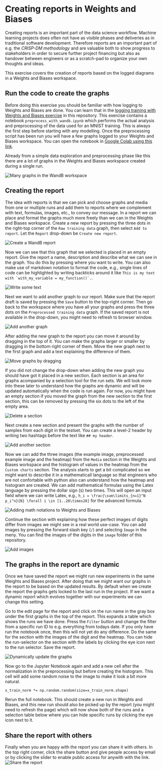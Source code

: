 # Creating reports in Weights and Biases
Creating reports is an important part of the data science workflow. Machine learning projects does often not have as visible phases and deliveries as in traditional software development. Therefore reports are an important part of e.g. the *CRISP-DM methodology* and are valuable both to show progress to stakeholders in order to secure further project financing but also as handover between engineers or as a scratch-pad to organize your own thoughts and ideas.

This exercise covers the creation of reports based on the logged diagrams in a Weights and Biases workspace.

## Run the code to create the graphs
Before doing this exercise you should be familiar with how logging to Weights and Biases are done. You can learn that in the [logging training with Weights and Biases exercise](https://github.com/daniel-falk/ai-ml-principles-exercises/tree/main/ML-training/logging-trainings-with-WandB) in this repository. This exercise contains a notebook `preprocess_with_wandb.ipynb` which performs the actual analysis and preprocessing of the data used for an MNIST training. This is always the first step before starting with any modelling. Once the preprocessing script has been run you will have a few graphs logged to your Weights and Biases workspace. You can open the notebook in [Google Colab using this link](https://colab.research.google.com/github/daniel-falk/ai-ml-principles-exercises/blob/solutions/ML-training/creating-reports-with-WandB/preprocess_with_wandb.ipynb).

Already from a simple data exploration and preprocessing phase like this there are a lot of graphs in the Weights and Biases workspace created during a single run.

![Many graphs in the WandB workspace](images/wandb-many-graphs.png)

## Creating the report
The idea with reports is that we can pick and choose graphs and media from one or multiple runs and add them to reports where we complement with text, formulas, images, etc., to convey our message. In a report we can place and format the graphs much more freely than we can in the Weights and Biases workspace. Create a new report by pressing the three dots in the right-top corner of the `Raw training data` graph, then select `Add to report`. Let the `Report` drop-down be `Create new report`.

![Create a WandB report](images/create-a-report.png)

Now we can see that this graph that we selected is placed in an empty report. Give the report a name, description and describe what we can see in the graph. You do this by pressing where you want to write. You can also make use of markdown notation to format the code, e.g., single lines of code can be highlighted by writing backticks around it like ``` This is my text with `with_my_variable = my_function()`. ```.

![Write some text](images/describe-the-report.png)

Next we want to add another graph to our report. Make sure that the report draft is saved by pressing the `Save` button to the top-right corner. Then go back to the workspace where you have all your graphs and press the three dots on the `Preprocessed training data` graph. If the saved report is not available in the drop-down, you might need to refresh to browser window.

![Add another graph](images/add-another-graph.png)

After adding the new graph to the report you can move it around by dragging in the top of it. You can make the graphs larger or smaller by dragging in the bottom right corner of them. Move the new graph next to the first graph and add a text explaining the difference of them.

![Move graphs by dragging](images/move-the-graphs.png)

If you did not change the drop-down when adding the new graph you should have got it placed in a new section. Each section is an area for graphs acompanied by a selection tool for the run sets. We will look more into these later to understand how the graphs are dynamic and will be updated automatically when the code is run again. For now, you might have an empty section if you moved the graph from the new section to the first section, this can be removed by pressing the six dots to the left of the empty area.

![Delete a section](images/delete-a-section.png)

Next create a new section and present the graphs with the number of samples from each digit in the testset. You can create a level-2 header by writing two hashtags before the text like `## my header`.

![Add another section](images/add-another-section.png)

Now we can add the three images (the example image, preprocessed example image and the heatmap) from the `Media` section in the Weights and Biases workspace and the histogram of values in the heatmap from the `Custom charts` section. The analysis starts to get a bit complicated so we might want to describe it in a mathematicall language so that engineers who are not confortable with python also can understand how the heatmap and histogram are created. We can add mathematical formulas using the Latex language by pressing the dollar sign (`$`) two times. This will open an input field where we can write Latex, e.g., `h_i = \frac{\sum\limits_{n=1}^N p_i^n}{N} \forall i \in [1..28\times28]` for the advanced formula.

![Adding math notations to Weights and Biases](images/add-latex-math-notations.png)

Continue the section with explaining how these perfect images of digits differ from images we might see in a real world use-case. You can add images by pressing the forward slash key (`/`) and selecting `Image` in the meny. You can find the images of the digits in the `image` folder of this repository.

![Add images](images/add-images.png)

## The graphs in the report are dynamic
Once we have saved the report we might run new experiments in the same Weights and Biases project. After doing that we might want our graphs in the report to be based on the updated results. By default when we create the report the graphs gets locked to the last run in the project. If we want a dynamic report which evolves together with our experiments we can change this setting.

Go to the edit page for the report and click on the run name in the gray box under the first graphs in the top of the report. This expands a table which shows the runs we have done. Press the `Filter` button and change the filter from a specific run ID to e.g. everything from todays date. If you only have run the notebook once, then this will not yet do any difference. Do the same for the section with the images of the digit and the heatmap. You can hide the run-selector on the section with the labels by clicking the eye icon next to the run selector. Save the report.

![Dynamically update the graphs](images/automatically-add-runs.png)

Now go to the Jupyter Notebook again and add a new cell after the normalization in the preprocessing but before creating the histogram. This cell will add some random noise to the image to make it look a bit more natural.
```
x_train_norm *= np.random.random(size=x_train_norm.shape)
```

Rerun the full notebook. This should create a new run in Weights and Biases, and this new run should also be picked up by the report (you might need to refresh the page) which will now show both of the runs and a selection table below where you can hide specific runs by clicking the eye icon next to it.

## Share the report with others
Finally when you are happy with the report you can share it with others. In the top right corner, click the share button and give people access by email or by clicking the slider to enable public access for anywith with the link.
![Share the report](images/share-the-report.png)
